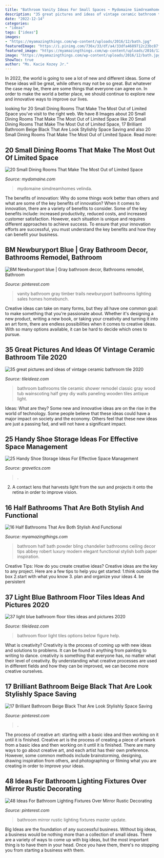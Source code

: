 ```yaml
---
title: "Bathroom Vanity Ideas For Small Spaces ~ Mydomaine Simdreamhomes Velinda"
description: "35 great pictures and ideas of vintage ceramic bathroom tile 2020"
date: "2022-12-14"
categories:
- "ideas"
tags: ["ideas"]
images:
- "https://myamazingthings.com/wp-content/uploads/2016/12/bath.jpg"
featuredImage: "https://i.pinimg.com/736x/33/df/a4/33dfa4689712c23bc87fe23e3f105bff.jpg"
featured_image: "https://myamazingthings.com/wp-content/uploads/2016/12/bath.jpg"
image: "https://myamazingthings.com/wp-content/uploads/2016/12/bath.jpg"
ShowToc: true
author: "Ms. Kacie Kozey Jr."
---
```



In 2022, the world is going to see a lot of new and different ideas. Some of these ideas will be great, while others may not be so great. But whatever the case may be, there are some things that everyone can agree on. In order to make the world a better place, we should continue to explore new and innovative ways to improve our lives.

	

		
looking for 20 Small Dining Rooms That Make The Most Out of Limited Space you've visit to the right web. We have 8 Images about 20 Small Dining Rooms That Make The Most Out of Limited Space like 20 Small Dining Rooms That Make The Most Out of Limited Space, 17 Brilliant Bathroom Beige Black That Are Look Stylishly Space Saving and also 20 Small Dining Rooms That Make The Most Out of Limited Space. Read more:
		
    
## 20 Small Dining Rooms That Make The Most Out Of Limited Space

<img loading=lazy src="https://www.mydomaine.com/thmb/Nu6cS36jGM8WFIZ57ZHS-Vi3KgI=/1600x2184/filters:fill(auto,1)/DesignbyVelindaHellen_DIY_PhotobyVeronicaCrawford_5-3a24d1b0b5394eae892b8c5bbaea23f4.jpg" onerror="this.onerror=null;this.src='https://tse3.mm.bing.net/th?id=OIP.v7sjZFwNcLBmoGTmqE7bugHaKH&amp;pid=15.1';" alt="20 Small Dining Rooms That Make The Most Out of Limited Space">

_Source: mydomaine.com_

>mydomaine simdreamhomes velinda. 

	

The benefits of innovation: Why do some things work better than others and what are some of the key benefits of innovation?
When it comes to innovation, there are a variety of benefits to consider. Some of the key benefits include: increased productivity, reduced costs, and increased customer satisfaction. However, each situation is unique and requires different approaches to achieve success. To ensure that your innovation efforts are successful, you must understand the key benefits and how they can benefit your business.

    
## BM Newburyport Blue | Gray Bathroom Decor, Bathrooms Remodel, Bathroom

<img loading=lazy src="https://i.pinimg.com/736x/c5/70/e3/c570e30d0bda6c8fca9a653024c73584.jpg" onerror="this.onerror=null;this.src='https://tse3.mm.bing.net/th?id=OIP.e-qS4nPmvSPX9jD_1P2ZIQHaLH&amp;pid=15.1';" alt="BM Newburyport blue | Gray bathroom decor, Bathrooms remodel, Bathroom">

_Source: pinterest.com_

>vanity bathroom gray timber trails newburyport bathrooms lighting sales homes homebunch. 

	

Creative ideas can take on many forms, but they all have one common goal: to make something that you're passionate about. Whether it's designing a new product, writing a new book, or taking your creativity and turning it into an art form, there are endless possibilities when it comes to creative ideas. With so many options available, it can be hard to decide which ones to pursue.

    
## 35 Great Pictures And Ideas Of Vintage Ceramic Bathroom Tile 2020

<img loading=lazy src="https://www.tileideaz.com/wp-content/uploads/2015/09/C_Mich075.jpg" onerror="this.onerror=null;this.src='https://tse4.mm.bing.net/th?id=OIP.oxH8vRz2wkRcRemW53m9LAHaLH&amp;pid=15.1';" alt="35 great pictures and ideas of vintage ceramic bathroom tile 2020">

_Source: tileideaz.com_

>bathroom bathrooms tile ceramic shower remodel classic gray wood tub wainscoting half grey diy walls paneling wooden tiles antique light. 

	

Ideas: What are they?
Some new and innovative ideas are on the rise in the world of technology. Some people believe that these ideas could have a major impact on society and the economy. Others feel that these new ideas are just a passing fad, and will not have a significant impact.

    
## 25 Handy Shoe Storage Ideas For Effective Space Management

<img loading=lazy src="https://www.gravetics.com/wp-content/uploads/2017/07/DIY-Shoe-Storage-Ideas-for-Small-Spaces.jpg" onerror="this.onerror=null;this.src='https://tse1.mm.bing.net/th?id=OIP.-1CSqVFk5OeK3tOx_AtvuwHaKo&amp;pid=15.1';" alt="25 Handy Shoe Storage Ideas For Effective Space Management">

_Source: gravetics.com_

>. 

	

2. A contact lens that harvests light from the sun and projects it onto the retina in order to improve vision.

    
## 16 Half Bathrooms That Are Both Stylish And Functional

<img loading=lazy src="https://myamazingthings.com/wp-content/uploads/2016/12/bath.jpg" onerror="this.onerror=null;this.src='https://tse2.mm.bing.net/th?id=OIP.fr4jAp5A2PbHzv8yuF3ygQHaLD&amp;pid=15.1';" alt="16 Half Bathrooms That Are Both Stylish And Functional">

_Source: myamazingthings.com_

>bathroom half bath powder bling chandelier bathrooms ceiling decor tips abbey robert luxury modern elegant functional stylish both paper inspiration. 

	

Creative Tips: How do you create creative ideas?
Creative ideas are the key to any project. Here are a few tips to help you get started: 
1.think outside the box 
2.start with what you know 
3. plan and organize your ideas 
4. be persistent 

    
## 37 Light Blue Bathroom Floor Tiles Ideas And Pictures 2020

<img loading=lazy src="https://www.tileideaz.com/wp-content/uploads/2015/03/light_blue_bathroom_floor_tiles_4.jpg" onerror="this.onerror=null;this.src='https://tse2.mm.bing.net/th?id=OIP.jhuK8CMpT24knO84RN1VfgHaKQ&amp;pid=15.1';" alt="37 light blue bathroom floor tiles ideas and pictures 2020">

_Source: tileideaz.com_

>bathroom floor light tiles options below figure help. 

	

What is creativity?
Creativity is the process of coming up with new ideas and solutions to problems. It can be found in anything from painting to writing to dance. creativity is something that everyone has, no matter what their level of creativity. By understanding what creative processes are used in different fields and how they can be improved, we can become more creative ourselves.

    
## 17 Brilliant Bathroom Beige Black That Are Look Stylishly Space Saving

<img loading=lazy src="https://i.pinimg.com/736x/00/66/0e/00660e5c6ee514d2ba588c3175a18587.jpg" onerror="this.onerror=null;this.src='https://tse1.mm.bing.net/th?id=OIP.5hfpS7zoUkr2QSKKsppPCwHaJ4&amp;pid=15.1';" alt="17 Brilliant Bathroom Beige Black That Are Look Stylishly Space Saving">

_Source: pinterest.com_

>. 

	

The process of creative art: starting with a basic idea and then working on it until it is finished.
Creative art is the process of creating a piece of artwork from a basic idea and then working on it until it is finished. There are many ways to go about creative art, and each artist has their own preference. However, some common methods include brainstorming, designing, drawing inspiration from others, and photographing or filming what you are creating in order to improve your ideas.

    
## 48 Ideas For Bathroom Lighting Fixtures Over Mirror Rustic Decorating

<img loading=lazy src="https://i.pinimg.com/736x/33/df/a4/33dfa4689712c23bc87fe23e3f105bff.jpg" onerror="this.onerror=null;this.src='https://tse1.mm.bing.net/th?id=OIP.2XkYjeNmCyD2lgoxeSq9TwAAAA&amp;pid=15.1';" alt="48 Ideas For Bathroom Lighting Fixtures Over Mirror Rustic Decorating">

_Source: pinterest.com_

>bathroom mirror rustic lighting fixtures master update. 

	

Big Ideas are the foundation of any successful business. Without big ideas, a business would be nothing more than a collection of small ideas. There are a variety of ways to come up with big ideas, but the most important thing is to have them in your head. Once you have them, there's no stopping you from starting a business with them.

